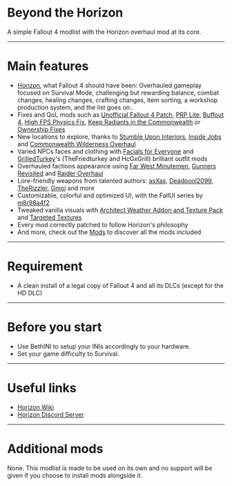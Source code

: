 # Beyond the Horizon
A simple Fallout 4 modlist with the Horizon overhaul mod at its core.

---

# Main features
- [Horizon](https://www.nexusmods.com/fallout4/mods/17374), what Fallout 4 should have been: Overhauled gameplay focused on Survival Mode, challenging but rewarding balance, combat changes, healing changes, crafting changes, item sorting, a workshop production system, and the list goes on..
- Fixes and QoL mods such as [Unofficial Fallout 4 Patch](https://www.nexusmods.com/fallout4/mods/4598), [PRP Lite](https://www.nexusmods.com/fallout4/mods/64405), [Buffout 4](https://www.nexusmods.com/fallout4/mods/47359), [High FPS Physics Fix](https://www.nexusmods.com/fallout4/mods/44798), [Keep Radiants in the Commonwealth](https://www.nexusmods.com/fallout4/mods/56089) or [Ownership Fixes](https://www.nexusmods.com/fallout4/mods/56885)
- New locations to explore, thanks to [Stumble Upon Interiors](https://www.nexusmods.com/fallout4/mods/15539), [Inside Jobs](https://www.nexusmods.com/fallout4/mods/27320) and [Commonwealth Wilderness Overhaul](https://www.nexusmods.com/fallout4/mods/41008)
- Varied NPCs faces and clothing with [Facials for Everyone](https://www.nexusmods.com/fallout4/mods/37180) and [GrilledTurkey](https://www.nexusmods.com/fallout4/users/79274303)'s (TheFriedturkey and HcGxGrill) brilliant outfit mods
- Overhauled factions appearance using [Far West Minutemen](https://www.nexusmods.com/fallout4/mods/27972), [Gunners Revisited](https://www.nexusmods.com/fallout4/mods/62833) and [Raider Overhaul](https://www.nexusmods.com/fallout4/mods/51658)
- Lore-friendly weapons from talented authors: [asXas](https://www.nexusmods.com/fallout4/users/478884), [Deadpool2099](https://www.nexusmods.com/fallout4/users/11550578), [TheRizzler](https://www.nexusmods.com/fallout4/users/2241866), [Gmoi](https://www.nexusmods.com/fallout4/users/85684558) and more
- Customizable, colorful and optimized UI, with the FallUI series by [m8r98a4f2](https://www.nexusmods.com/fallout4/users/13457320)
- Tweaked vanilla visuals with [Architect Weather Addon and Texture Pack](https://www.nexusmods.com/fallout4/mods/17374) and [Targeted Textures](https://www.nexusmods.com/fallout4/mods/62958)
- Every mod correctly patched to follow Horizon's philosophy
- And more, check out the [Mods](https://github.com/nemal34/beyondthehorizon_wj/blob/main/mods.md) to discover all the mods included

---

# Requirement
- A clean install of a legal copy of Fallout 4 and all its DLCs (except for the HD DLC)

---

# Before you start
- Use BethINI to setup your INIs accordingly to your hardware.
- Set your game difficulty to Survival.

---

# Useful links
- [Horizon Wiki](https://fo4horizon.fandom.com/wiki/Horizon_Wiki)
- [Horizon Discord Server](https://discord.gg/gW2xdaH)

---

# Additional mods
None. This modlist is made to be used on its own and no support will be given if you choose to install mods alongside it.